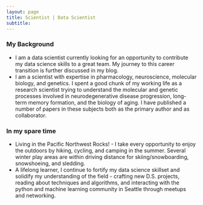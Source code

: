 ```yaml
---
layout: page
title: Scientist | Data Scientist
subtitle:
---
```


### **My Background**

- I am a data scientist currently looking for an opportunity to contribute my data science skills to a great team. My journey to this career transition is further discussed in my blog.
- I am a scientist with expertise in pharmacology, neuroscience, molecular biology, and genetics. I spent a good chunk of my working life as a research scientist trying to understand the molecular and genetic processes involved in neurodegenerative disease progression, long-term memory formation, and the biology of aging. I have published a number of papers in these subjects both as the primary author and as collaborator.


### **In my spare time**

- Living in the Pacific Northwest Rocks! - I take every opportunity to enjoy the outdoors by hiking, cycling, and camping in the summer. Several winter play areas are within driving distance for skiing/snowboarding, snowshoeing, and sledding.
- A lifelong learner, I continue to fortify my data science skillset and solidify my understanding of the field - crafting new D.S. projects, reading about techniques and algorithms, and interacting with the python and machine learning community in Seattle through meetups and networking.
